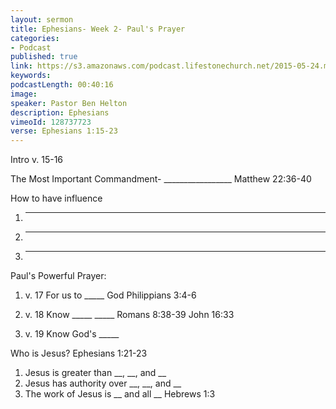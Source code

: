 ```yaml
---
layout: sermon
title: Ephesians- Week 2- Paul's Prayer
categories:
- Podcast
published: true
link: https://s3.amazonaws.com/podcast.lifestonechurch.net/2015-05-24.mp3
keywords:
podcastLength: 00:40:16
image:
speaker: Pastor Ben Helton
description: Ephesians
vimeoId: 128737723
verse: Ephesians 1:15-23
---
```


Intro
v. 15-16

The Most Important Commandment- _________________
Matthew 22:36-40

How to have influence

1. ______
1. ______
1. ______

Paul's Powerful Prayer:

1. v. 17 For us to _____ God
  Philippians 3:4-6

1. v. 18 Know _____ _____
  Romans 8:38-39
  John 16:33

1. v. 19 Know God's _____

Who is Jesus?
Ephesians 1:21-23

1. Jesus is greater than __, __, and __
1. Jesus has authority over __, __, and __
1. The work of Jesus is __ and all __
  Hebrews 1:3
